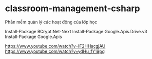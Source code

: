 # classroom-management-csharp
Phần mềm quản lý các hoạt động của lớp học

Install-Package BCrypt.Net-Next
Install-Package Google.Apis.Drive.v3
Install-Package Google.Apis

https://www.youtube.com/watch?v=IF2HHacgjAU
https://www.youtube.com/watch?v=ydHu_fY19pg
